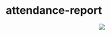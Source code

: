 # attendance-report

<p align="center">
  <img src="https://profile-counter.glitch.me/ComradeMohan-attendance-report/count.svg" />
</p>
